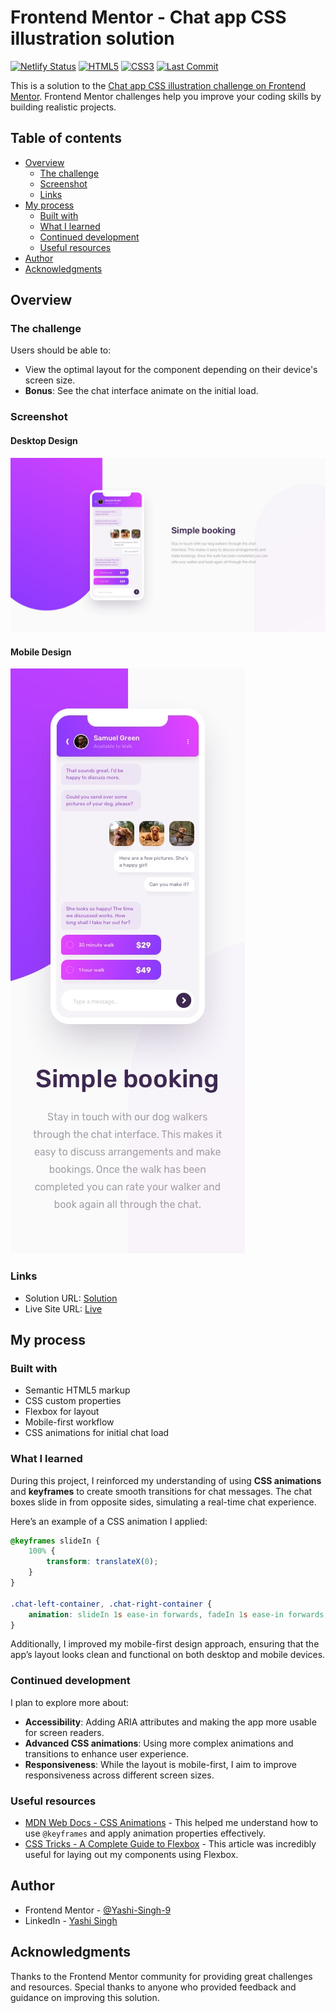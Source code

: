 # Frontend Mentor - Chat app CSS illustration solution

[![Netlify Status](https://api.netlify.com/api/v1/badges/72b56c3b-3d22-400d-afd8-d767a0ea99b4/deploy-status)](https://app.netlify.com/sites/chat-app-css-iluustration/deploys)
[![HTML5](https://img.shields.io/badge/HTML5-%23E34F26.svg?style=for-the-badge&logo=html5&logoColor=white)](https://developer.mozilla.org/en-US/docs/Web/Guide/HTML/HTML5) 
[![CSS3](https://img.shields.io/badge/CSS3-%231572B6.svg?style=for-the-badge&logo=css3&logoColor=white)](https://developer.mozilla.org/en-US/docs/Web/CSS) 
[![Last Commit](https://img.shields.io/gitlab/last-commit/Yashi-Singh-9/chat-app-css-illustration?style=for-the-badge)](https://gitlab.com/Yashi-Singh-9/chat-app-css-illustration/-/commits/main)

This is a solution to the [Chat app CSS illustration challenge on Frontend Mentor](https://www.frontendmentor.io/challenges/chat-app-css-illustration-O5auMkFqY). Frontend Mentor challenges help you improve your coding skills by building realistic projects.

## Table of contents

- [Overview](#overview)
  - [The challenge](#the-challenge)
  - [Screenshot](#screenshot)
  - [Links](#links)
- [My process](#my-process)
  - [Built with](#built-with)
  - [What I learned](#what-i-learned)
  - [Continued development](#continued-development)
  - [Useful resources](#useful-resources)
- [Author](#author)
- [Acknowledgments](#acknowledgments)

## Overview

### The challenge

Users should be able to:

- View the optimal layout for the component depending on their device's screen size.
- **Bonus**: See the chat interface animate on the initial load.

### Screenshot

#### Desktop Design

![Screenshot of my solution](design/desktop-design.jpg)

#### Mobile Design

![Screenshot of my solution](design/mobile-design.jpg)

### Links

- Solution URL: [Solution](https://www.frontendmentor.io/solutions/chat-app-css-illustration-EJxJ8EtOzE)
- Live Site URL: [Live](https://chat-app-css-iluustration.netlify.app)

## My process

### Built with

- Semantic HTML5 markup
- CSS custom properties
- Flexbox for layout
- Mobile-first workflow
- CSS animations for initial chat load

### What I learned

During this project, I reinforced my understanding of using **CSS animations** and **keyframes** to create smooth transitions for chat messages. The chat boxes slide in from opposite sides, simulating a real-time chat experience. 

Here’s an example of a CSS animation I applied:

```css
@keyframes slideIn {
    100% {
        transform: translateX(0);
    }
}

.chat-left-container, .chat-right-container {
    animation: slideIn 1s ease-in forwards, fadeIn 1s ease-in forwards;
}
```

Additionally, I improved my mobile-first design approach, ensuring that the app’s layout looks clean and functional on both desktop and mobile devices.

### Continued development

I plan to explore more about:

- **Accessibility**: Adding ARIA attributes and making the app more usable for screen readers.
- **Advanced CSS animations**: Using more complex animations and transitions to enhance user experience.
- **Responsiveness**: While the layout is mobile-first, I aim to improve responsiveness across different screen sizes.

### Useful resources

- [MDN Web Docs - CSS Animations](https://developer.mozilla.org/en-US/docs/Web/CSS/CSS_Animations) - This helped me understand how to use `@keyframes` and apply animation properties effectively.
- [CSS Tricks - A Complete Guide to Flexbox](https://css-tricks.com/snippets/css/a-guide-to-flexbox/) - This article was incredibly useful for laying out my components using Flexbox.

## Author

- Frontend Mentor - [@Yashi-Singh-9](https://www.frontendmentor.io/profile/Yashi-Singh-9)
- LinkedIn - [Yashi Singh](https://www.linkedin.com/in/yashi-singh-b4143a246)

## Acknowledgments

Thanks to the Frontend Mentor community for providing great challenges and resources. Special thanks to anyone who provided feedback and guidance on improving this solution.